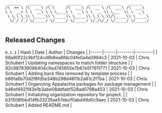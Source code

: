 ```
 ______   ______   __       ______   ______   ______   ______    
/\  == \ /\  ___\ /\ \     /\  ___\ /\  __ \ /\  ___\ /\  ___\   
\ \  __< \ \  __\ \ \ \____\ \  __\ \ \  __ \\ \___  \\ \  __\   
 \ \_\ \_\\ \_____\\ \_____\\ \_____\\ \_\ \_\\/\_____\\ \_____\ 
  \/_/ /_/ \/_____/ \/_____/ \/_____/ \/_/\/_/ \/_____/ \/_____/ 
                                                                 
```


## Released Changes

`0.1.1`
| Hash | Date | Author | Changes |
|------|------|--------|---------|
| 68a90f22c9bf124cd9b6ea6fdc04fe0a4e0984c3 | 2021-10-03 | Chris Schubert | Updating namespaces to match folder structure |
| 92c987839086404c9ad745655e7b67e5f7911771 | 2021-10-03 | Chris Schubert | Adding back files removed by template process |
| b66fa6b70d2f8fd5e348b298d46f1b2a61c2f7ba | 2021-10-03 | Chris Schubert | Organizing Appalachia packages for package management |
| b46ef4921f43e1b3abe08ddfabf528ad0798a453 | 2021-10-03 | Chris Schubert | Initializing organization repository for project. |
| b31508fbb414fb33235ae57ebcf0abd49d0c9aec | 2021-10-03 | Chris Schubert | Added README.md |
